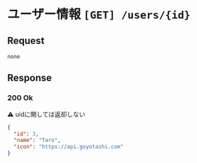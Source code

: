 # ユーザー情報 `[GET] /users/{id}`

## Request

```
none
```

## Response

### 200 Ok
:warning: uidに関しては返却しない
```json
{
  "id": 3,
  "name": "Taro",
  "icon": "https://api.goyotashi.com"
}
```